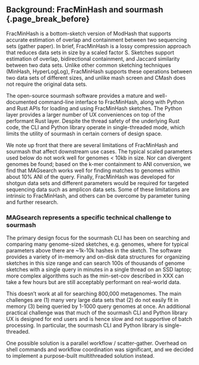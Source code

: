 ## Background: FracMinHash and sourmash {.page_break_before}

FracMinHash is a bottom-sketch version of ModHash that supports
accurate estimation of overlap and containment between two sequencing
sets (gather paper). In brief, FracMinHash is a lossy compression
approach that reduces data sets in size by a scaled factor S. Sketches
support estimation of overlap, bidirectional containment, and Jaccard
similarity between two data sets. Unlike other common sketching
techniques (MinHash, HyperLogLog), FracMinHash supports these
operations between two data sets of different sizes, and unlike mash
screen and CMash does not require the original data sets.

The open-source sourmash software provides a mature and
well-documented command-line interface to FracMinHash, along with
Python and Rust APIs for loading and using FracMinHash sketches. The
Python layer provides a larger number of UX conveniences on top of the
performant Rust layer. Despite the thread safety of the underlying
Rust code, the CLI and Python library operate in single-threaded mode,
which limits the utility of sourmash in certain corners of design
space.

We note up front that there are several limitations of FracMinHash and
sourmash that affect downstream use cases. The typical scaled
parameters used below do not work well for genomes < 10kb in size. Nor
can divergent genomes be found; based on the k-mer containment to ANI
conversion, we find that MAGsearch works well for finding matches to
genomes within about 10% ANI of the query. Finally, FracMinHash was
developed for shotgun data sets and different parameters would be
required for targeted sequencing data such as amplicon data sets. Some
of these limitations are intrinsic to FracMinHash, and others can be
overcome by parameter tuning and further research.

### MAGsearch represents a specific technical challenge to sourmash

The primary design focus for the sourmash CLI has been on searching
and comparing many genome-sized sketches, e.g. genomes, where for
typical parameters above there are ~1k-10k hashes in the sketch. The
software provides a variety of in-memory and on-disk data structures
for organizing sketches in this size range and can search 100s of
thousands of genome sketches with a single query in minutes in a
single thread on an SSD laptop; more complex algorithms such as the
min-set-cov described in XXX can take a few hours but are still
acceptably performant on real-world data.

This doesn’t work at all for searching 800,000 metagenomes. The main
challenges are (1) many very large data sets that (2) do not easily
fit in memory (3) being queried by 1-1000 query genomes at once. An
additional practical challenge was that much of the sourmash CLI and
Python library UX is designed for end users and is hence slow and not
supportive of batch processing. In particular, the sourmash CLI
and Python library is single-threaded.

One possible solution is a parallel workflow /
scatter-gather. Overhead on shell commands and workflow coordination
was significant, and we decided to implement a purpose-built
multithreaded solution instead.
